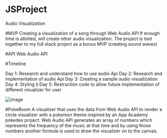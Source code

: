 # JSProject

Audio Visualization

#MVP
Creating a visualization of a song through Web Audio API
If enough time is allotted, will create other audio visualization.
The project is tied together to my full stack project as a bonus MVP (creating sound waves)

#API
Web Audio API

#Timeline

Day 1: Research and understand how to use audio Api
Day 2: Research and implementation of audio Api
Day 3: Creating a sample audio visualization
Day 4: Styling it
Day 5: Restruction code to allow future implementation of different visualizer for user 

![image](https://user-images.githubusercontent.com/49809862/62941202-7e6e7d80-bda3-11e9-8aa4-adf1e725b67a.png)

#PokeBoom
A visualizer that uses the data from Web Audio API to render a circle visualizer with a pokemon theme inspired by an App Academy pokedex project. Web Audio API generates an array of numbers which represents the frequency of the music at that time and by using those numbers another formula is used to draw the visualizer on to the canvas. 
